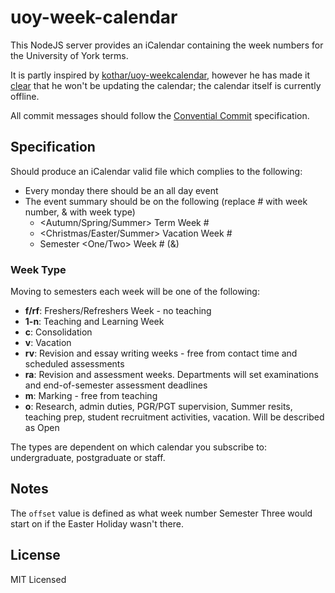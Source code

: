 # uoy-week-calendar

This NodeJS server provides an iCalendar containing the week numbers for the University of York terms.   

It is partly inspired by [kothar/uoy-weekcalendar](https://github.com/kothar/uoy-week-calendar), however he has made it [clear](https://github.com/kothar/uoy-week-calendar/blob/3648bc85d0478d19cb6d6bef9ca5ba7dd907f9ff/index.php#L28) that he won't be updating the calendar; the calendar itself is currently offline.

All commit messages should follow the [Convential Commit](https://cheatography.com/albelop/cheat-sheets/conventional-commits/) specification.

## Specification

Should produce an iCalendar valid file which complies to the following:
- Every monday there should be an all day event
- The event summary should be on the following (replace # with week number, & with week type)
  - <Autumn/Spring/Summer> Term Week #
  - <Christmas/Easter/Summer> Vacation Week #
  - Semester <One/Two> Week # (&)

### Week Type

Moving to semesters each week will be one of the following:

- **f/rf**: Freshers/Refreshers Week - no teaching
- **1-n**: Teaching and Learning Week
- **c**: Consolidation
- **v**: Vacation
- **rv**: Revision and essay writing weeks - free from contact time and scheduled assessments
- **ra**: Revision and assessment weeks. Departments will set examinations and end-of-semester assessment deadlines
- **m**: Marking - free from teaching
- **o**: Research, admin duties, PGR/PGT supervision, Summer resits, teaching prep, student recruitment activities, vacation. Will be described as Open

The types are dependent on which calendar you subscribe to: undergraduate, postgraduate or staff.

## Notes

The `offset` value is defined as what week number Semester Three would start on if the Easter Holiday wasn't there.

## License

MIT Licensed
